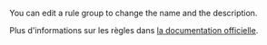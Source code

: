 You can edit a rule group to change the name and the description.

Plus d'informations sur les règles dans [la documentation officielle](https://firefly-iii.readthedocs.io/en/latest/advanced/rules.html).